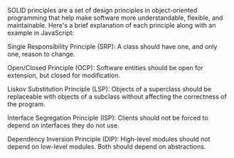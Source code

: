 SOLID principles are a set of design principles in object-oriented programming that help make software more understandable, flexible, and maintainable. Here's a brief explanation of each principle along with an example in JavaScript:

Single Responsibility Principle (SRP):
A class should have one, and only one, reason to change.

Open/Closed Principle (OCP):
Software entities should be open for extension, but closed for modification.

Liskov Substitution Principle (LSP):
Objects of a superclass should be replaceable with objects of a subclass without affecting the correctness of the program.

Interface Segregation Principle (ISP):
Clients should not be forced to depend on interfaces they do not use.

Dependency Inversion Principle (DIP):
High-level modules should not depend on low-level modules. Both should depend on abstractions.